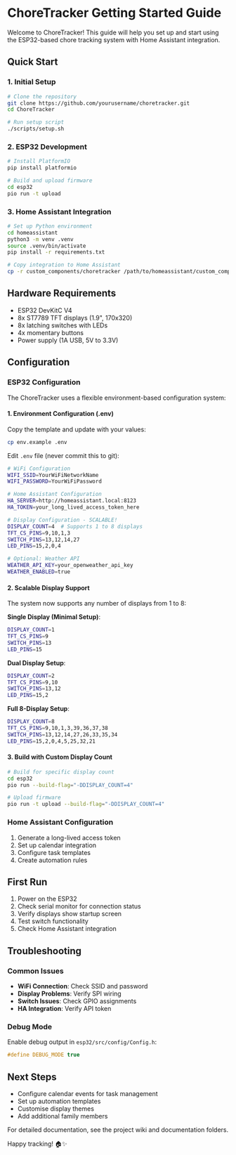 # ChoreTracker Getting Started Guide

Welcome to ChoreTracker! This guide will help you set up and start using the ESP32-based chore tracking system with Home Assistant integration.

## Quick Start

### 1. Initial Setup

```bash
# Clone the repository
git clone https://github.com/yourusername/choretracker.git
cd ChoreTracker

# Run setup script
./scripts/setup.sh
```

### 2. ESP32 Development

```bash
# Install PlatformIO
pip install platformio

# Build and upload firmware
cd esp32
pio run -t upload
```

### 3. Home Assistant Integration

```bash
# Set up Python environment
cd homeassistant
python3 -m venv .venv
source .venv/bin/activate
pip install -r requirements.txt

# Copy integration to Home Assistant
cp -r custom_components/choretracker /path/to/homeassistant/custom_components/
```

## Hardware Requirements

- ESP32 DevKitC V4
- 8x ST7789 TFT displays (1.9", 170x320)
- 8x latching switches with LEDs
- 4x momentary buttons
- Power supply (1A USB, 5V to 3.3V)

## Configuration

### ESP32 Configuration

The ChoreTracker uses a flexible environment-based configuration system:

#### 1. Environment Configuration (.env)

Copy the template and update with your values:
```bash
cp env.example .env
```

Edit `.env` file (never commit this to git):
```bash
# WiFi Configuration
WIFI_SSID=YourWiFiNetworkName
WIFI_PASSWORD=YourWiFiPassword

# Home Assistant Configuration
HA_SERVER=http://homeassistant.local:8123
HA_TOKEN=your_long_lived_access_token_here

# Display Configuration - SCALABLE!
DISPLAY_COUNT=4  # Supports 1 to 8 displays
TFT_CS_PINS=9,10,1,3
SWITCH_PINS=13,12,14,27
LED_PINS=15,2,0,4

# Optional: Weather API
WEATHER_API_KEY=your_openweather_api_key
WEATHER_ENABLED=true
```

#### 2. Scalable Display Support

The system now supports any number of displays from 1 to 8:

**Single Display (Minimal Setup)**:
```bash
DISPLAY_COUNT=1
TFT_CS_PINS=9
SWITCH_PINS=13
LED_PINS=15
```

**Dual Display Setup**:
```bash
DISPLAY_COUNT=2
TFT_CS_PINS=9,10
SWITCH_PINS=13,12
LED_PINS=15,2
```

**Full 8-Display Setup**:
```bash
DISPLAY_COUNT=8
TFT_CS_PINS=9,10,1,3,39,36,37,38
SWITCH_PINS=13,12,14,27,26,33,35,34
LED_PINS=15,2,0,4,5,25,32,21
```

#### 3. Build with Custom Display Count

```bash
# Build for specific display count
cd esp32
pio run --build-flag="-DDISPLAY_COUNT=4"

# Upload firmware
pio run -t upload --build-flag="-DDISPLAY_COUNT=4"
```

### Home Assistant Configuration

1. Generate a long-lived access token
2. Set up calendar integration
3. Configure task templates
4. Create automation rules

## First Run

1. Power on the ESP32
2. Check serial monitor for connection status
3. Verify displays show startup screen
4. Test switch functionality
5. Check Home Assistant integration

## Troubleshooting

### Common Issues

- **WiFi Connection**: Check SSID and password
- **Display Problems**: Verify SPI wiring
- **Switch Issues**: Check GPIO assignments
- **HA Integration**: Verify API token

### Debug Mode

Enable debug output in `esp32/src/config/Config.h`:
```cpp
#define DEBUG_MODE true
```

## Next Steps

- Configure calendar events for task management
- Set up automation templates
- Customise display themes
- Add additional family members

For detailed documentation, see the project wiki and documentation folders.

Happy tracking! 🏠✨ 